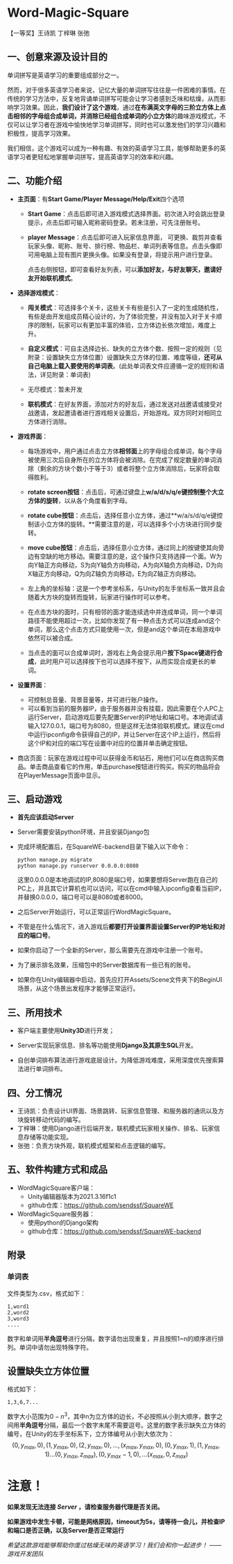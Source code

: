 # Word-Magic-Square
【一等奖】王诗凯 丁梓琳 张弛

## 一、创意来源及设计目的

单词拼写是英语学习的重要组成部分之一。

然而，对于很多英语学习者来说，记忆大量的单词拼写往往是一件困难的事情。在传统的学习方法中，反复地背诵单词拼写可能会让学习者感到乏味和枯燥，从而影响学习效果。因此，**我们设计了这个游戏**，通过**在布满英文字母的三阶立方体上点击相邻的字母组合成单词，并消除已经组合成单词的小立方体**的趣味游戏模式，不仅可以让学习者在游戏中愉快地学习单词拼写，同时也可以激发他们的学习兴趣和积极性，提高学习效果。

我们相信，这个游戏可以成为一种有趣、有效的英语学习工具，能够帮助更多的英语学习者更轻松地掌握单词拼写，提高英语学习的效率和兴趣。

## 二、功能介绍

- **主页面**：有**Start Game/Player Message/Help/Exit**四个选项

  - **Start Game**：点击后即可进入游戏模式选择界面。初次进入时会跳出登录提示，点击后即可输入昵称密码登录。若未注册，可先注册账号。

  - **player Message**：点击后即可进入玩家信息界面， 可更换、裁剪并查看玩家头像、昵称、账号、排行榜、物品栏、单词列表等信息。点击头像即可用电脑上现有图片更换头像。如果没有登录，将提示用户进行登录。

    点击右侧按钮，即可查看好友列表，可以**添加好友，与好友聊天，邀请好友开始联机模式**。

- **选择游戏模式**：

  - **闯关模式**：可选择多个关卡，这些关卡有些是引入了一定的生成随机性，有些是由开发组成员精心设计的，为了体验完整，并没有加入对于关卡顺序的限制，玩家可以有更加丰富的体验，立方体边长依次增加，难度上升。
  - **自定义模式**：可自主选择边长、缺失的立方体个数、按照一定的规则（见附录：设置缺失立方体位置）设置缺失立方体的位置、难度等级，**还可从自己电脑上载入要使用的单词表**。(此处单词表文件应遵循一定的规则和语法，详见附录：单词表)
  - 无尽模式：暂未开发

  - **联机模式**：在好友界面，添加对方的好友后，通过发送对战邀请或接受对战邀请，发起邀请者进行游戏相关设置后，开始游戏。双方同时对相同立方体进行消除。

- **游戏界面**：

  - 每场游戏中，用户通过点击立方体**相邻面**上的字母组合成单词，每个字母被使用三次后自身所在的立方体将会被消除。在完成了规定数量的单词消除（剩余的方块个数小于等于3）或者将整个立方体消除后，玩家将会取得胜利。
  - **rotate screen按钮**：点击后，可通过键盘上**w/a/d/s/q/e键控制整个大立方体的旋转**，以从各个角度看到字母。
  - **rotate cube按钮**：点击后，选择任意小立方体，通过**w/a/s/d/q/e键控制该小立方体的旋转。**需要注意的是，可以选择多个小方块进行同步旋转。

  - **move cube按钮**：点击后，选择任意小立方体，通过同上的按键使其向旁边有空缺的地方移动。需要注意的是，这个操作只支持选择一个面。W为向Y轴正方向移动，S为向Y轴负方向移动，A为向X轴负方向移动，D为向X轴正方向移动，Q为向Z轴负方向移动，E为向Z轴正方向移动。

  - 左上角的坐标轴：这是一个参考坐标系，与Unity的左手坐标系一致并且会随着大方块的旋转而旋转，玩家进行操作时可以参考。

  - 在点击方块的面时，只有相邻的面才能连续选中并连成单词，同一个单词路径不能使用超过一次，比如你发现了有一种点击方式可以连成and这个单词，那么这个点击方式只能使用一次，但是and这个单词在本局游戏中依然可以被合成。

  - 当点击的面可以合成单词时，游戏右上角会提示用户**按下Space键进行合成**，此时用户可以选择按下也可以选择不按下，从而实现合成更长的单词。

- **设置界面**：

  - 可控制总音量、背景音量等，并可进行账户操作。
  - 可以看到当前的服务器IP，由于服务器并没有挂载，因此需要在个人PC上运行Server，启动游戏后要先配置Server的IP地址和端口号。本地调试请输入127.0.0.1，端口号为8080，但是这样无法体验联机模式。建议在cmd中运行ipconfig命令获得自己的IP，并让Server在这个IP上运行，然后将这个IP和对应的端口写在设置中对应的位置并单击确定按钮。

- 商店页面：玩家在游戏过程中可以获得金币和钻石，用他们可以在商店购买商品。单击商品查看它的作用，单击purchase按钮进行购买。购买的物品将会在PlayerMessage页面中显示。

## 三、启动游戏

* **首先应该启动Server**

* Server需要安装python环境，并且安装Django包

* 完成环境配置后，在SquareWE-backend目录下输入以下命令：

  ```shell
  python manage.py migrate
  python manage.py runserver 0.0.0.0:8080
  ```

  这里0.0.0.0是本地调试的IP,8080是端口号，如果要想将Server跑在自己的PC上，并且其它计算机也可以访问，可以在cmd中输入ipconfig查看当前IP，并替换0.0.0.0，端口号可以是8080或者8000。

* 之后Server开始运行，可以正常运行WordMagicSquare。

* 不管是在什么情况下，进入游戏后**都要打开设置界面设置Server的IP地址和对应的端口号**。

* 如果你启动了一个全新的Server，那么需要先在游戏中注册一个账号。

* 为了展示排名效果，压缩包中的Server数据库有一些已有的账号。

* 如果你在Unity编辑器中启动，首先应打开Assets/Scene文件夹下的BeginUI场景，从这个场景出发程序才能够正常运行。

## 三、所用技术

* 客户端主要使用**Unity3D**进行开发；

* Server实现玩家信息、排名等功能使用**Django及其原生SQL**开发。

* 自创单词排布算法进行游戏底层设计。为降低游戏难度，采用深度优先搜索算法进行单词排布。

## 四、分工情况

* 王诗凯：负责设计UI界面、场景跳转、玩家信息管理、和服务器的通讯以及方块旋转移动代码的编写。
* 丁梓琳：使用Django进行后端开发，联机模式玩家相关操作、排名、玩家信息存储等功能实现。
* 张弛：负责方块外观，联机模式框架和点击逻辑的编写。

## 五、软件构建方式和成品

* WordMagicSquare客户端：
  * Unity编辑器版本为2021.3.16f1c1
  * github仓库：https://github.com/sendssf/SquareWE
* WordMagicSquare服务器：
  * 使用python的Django架构
  * github仓库：https://github.com/sendssf/SquareWE-backend

## 附录

### 单词表

 文件类型为.csv，格式如下：

```
1,word1
2,word2
3,word3
....
```

数字和单词用**半角逗号**进行分隔，数字请勿出现重复，并且按照1~n的顺序进行排列。单词中请勿出现特殊字符。

## 设置缺失立方体位置

格式如下：

```
1,3,6,7...
```

数字大小范围为$0-n^3$，其中n为立方体的边长，不必按照从小到大顺序，数字之间用**半角逗号**分隔，最后一个数字末尾不需要逗号。这里的数字表示缺失立方体的编号，在Unity的左手坐标系下，立方体编号从小到大依次为：
$$
(0,y_{max},0),(1,y_{max},0),(2,y_{max},0),...,(x_{max},y_{max},0),(0,y_{max},1),(1,y_{max},1)
...(0,y_{max},z_{max}),(0,y_{max}-1,0),...(x_{max},0,z_{max})
$$

# 注意！

__如果发现无法连接 _Server_ ，请检查服务器代理是否关闭。__

**如果游戏中发生卡顿，可能是网络原因，timeout为5s，请等待一会儿，并检查IP和端口是否正确，以及Server是否正常运行**



_希望这款游戏能够帮助你度过枯燥无味的英语学习！我们会和你一起进步！_
																									 _——游戏开发团队_

